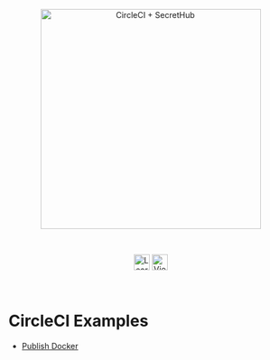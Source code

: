 <p align="center">
  <img src="https://secrethub.io/img/integrations/circleci/github-banner.png?v1" alt="CircleCI + SecretHub" width="390">
</p>
<br/>

<p align="center">
  <a href="https://secrethub.io/integrations/circleci/"><img alt="Learn More" src="https://secrethub.io/img/buttons/github/learn-more.png?v2" height="28" /></a>
  <a href="https://secrethub.io/docs/guides/circleci/"><img alt="View Docs" src="https://secrethub.io/img/buttons/github/view-docs.png?v2" height="28" /></a>
</p>
<br/>

<h1>
  CircleCI Examples
</h1>

- [Publish Docker](./publish-docker/.circleci/config.yml)
